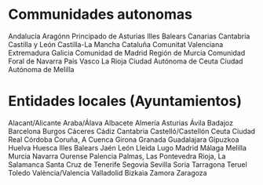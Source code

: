 # Communidades autonomas

Andalucía
Aragónn
Principado de Asturias
Illes Balears
Canarias
Cantabria
Castilla y León
Castilla-La Mancha
Cataluña
Comunitat Valenciana
Extremadura
Galicia
Comunidad de Madrid
Región de Murcia
Comunidad Foral de Navarra
País Vasco
La Rioja
Ciudad Autónoma de Ceuta
Ciudad Autónoma de Melilla




# Entidades locales (Ayuntamientos)
Alacant/Alicante
Araba/Álava
Albacete
Almería
Asturias
Ávila
Badajoz
Barcelona
Burgos
Cáceres
Cádiz
Cantabria
Castelló/Castellón
Ceuta
Ciudad Real
Córdoba
Coruña, A
Cuenca
Girona
Granada
Guadalajara
Gipuzkoa
Huelva
Huesca
Illes Balears
Jaén
León
Lleida
Lugo
Madrid
Málaga
Melilla
Murcia
Navarra
Ourense
Palencia
Palmas, Las
Pontevedra
Rioja, La
Salamanca
Santa Cruz de Tenerife
Segovia
Sevilla
Soria
Tarragona
Teruel
Toledo
València/Valencia
Valladolid
Bizkaia
Zamora
Zaragoza